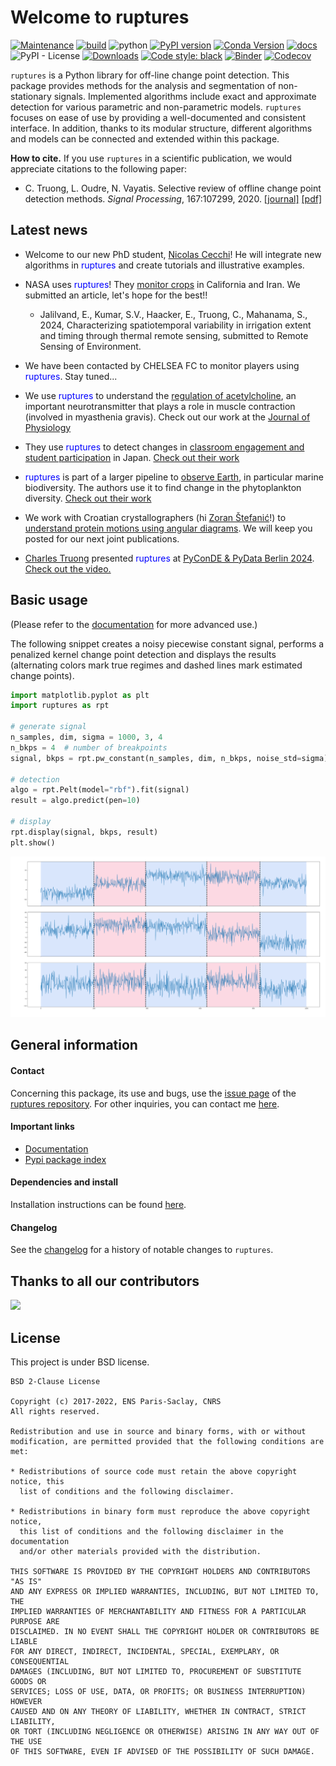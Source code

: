 # Welcome to ruptures

[![Maintenance](https://img.shields.io/badge/Maintained%3F-yes-green.svg)](https://GitHub.com/deepcharles/ruptures/graphs/commit-activity)
[![build](https://github.com/deepcharles/ruptures/actions/workflows/run-test.yml/badge.svg)](https://github.com/deepcharles/ruptures/actions/workflows/run-test.yml)
![python](https://img.shields.io/badge/python-3.6%20|%203.7%20|%203.8%20|%203.9-blue)
[![PyPI version](https://badge.fury.io/py/ruptures.svg)](https://badge.fury.io/py/ruptures)
[![Conda Version](https://img.shields.io/conda/vn/conda-forge/ruptures.svg)](https://anaconda.org/conda-forge/ruptures)
[![docs](https://github.com/deepcharles/ruptures/actions/workflows/check-docs.yml/badge.svg)](https://github.com/deepcharles/ruptures/actions/workflows/check-docs.yml)
![PyPI - License](https://img.shields.io/pypi/l/ruptures)
[![Downloads](https://pepy.tech/badge/ruptures)](https://pepy.tech/project/ruptures)
<a href="https://github.com/psf/black"><img alt="Code style: black" src="https://img.shields.io/badge/code%20style-black-000000.svg"></a>
[![Binder](https://mybinder.org/badge_logo.svg)](https://mybinder.org/v2/gh/deepcharles/ruptures/master)
[![Codecov](https://codecov.io/gh/deepcharles/ruptures/branch/master/graphs/badge.svg)](https://app.codecov.io/gh/deepcharles/ruptures/branch/master)

`ruptures` is a Python library for off-line change point detection.
This package provides methods for the analysis and segmentation of non-stationary signals.  Implemented algorithms include exact and approximate detection for various parametric and non-parametric models.
`ruptures` focuses on ease of use by providing a well-documented and consistent interface.
In addition, thanks to its modular structure, different algorithms and models can be connected and extended within this package.

**How to cite.** If you use `ruptures` in a scientific publication, we would appreciate citations to the following paper:

- C. Truong, L. Oudre, N. Vayatis. Selective review of offline change point detection methods. _Signal Processing_, 167:107299, 2020. [[journal]](https://doi.org/10.1016/j.sigpro.2019.107299) [[pdf]](http://www.laurentoudre.fr/publis/TOG-SP-19.pdf)


## Latest news

- Welcome to our new PhD student, [Nicolas Cecchi](https://fr.linkedin.com/in/nicolascecchi/fr)! He will integrate new algorithms in <span style="color:blue">ruptures</span> and create tutorials and illustrative examples.

- NASA uses <span style="color:blue">ruptures</span>! They <ins>monitor crops</ins> in California and Iran. We submitted an article, let's hope for the best!!
  - Jalilvand, E., Kumar, S.V., Haacker, E., Truong, C., Mahanama, S., 2024, Characterizing spatiotemporal variability in irrigation extent and timing through thermal remote sensing, submitted to Remote Sensing of Environment.

- We have been contacted by CHELSEA FC to monitor players using <span style="color:blue">ruptures</span>. Stay tuned...

- We use <span style="color:blue">ruptures</span> to understand the <ins>regulation of acetylcholine</ins>, an important neurotransmitter that plays a role in muscle contraction (involved in myasthenia gravis). Check out our work at the [Journal of Physiology](https://doi.org/10.1113/JP287243)


- They use <span style="color:blue">ruptures</span> to detect changes in <ins>classroom engagement and student participation</ins> in Japan. [Check out their work](https://doi.org/10.1186/s40561-024-00317-6)

- <span style="color:blue">ruptures</span> is part of a larger pipeline to <ins>observe Earth</ins>, in particular marine biodiversity. The authors use it to find change in the phytoplankton diversity. [Check out their work](https://doi.org/10.1007/s10712-024-09859-3)


- We work with Croatian crystallographers (hi [Zoran Štefanić](https://www.irb.hr/eng/About-RBI/People/Zoran-Stefanic)!) to [understand protein motions using angular diagrams](https://pubs.acs.org/doi/10.1021/acs.jcim.4c00650). We will keep you posted for our next joint publications.

- [Charles Truong](https://charles.doffy.net) presented <span style="color:blue">ruptures</span> at [PyConDE & PyData Berlin 2024](https://pretalx.com/pyconde-pydata-2024/speaker/BFRLAK/). [Check out the video.](https://kiwi.cmla.ens-cachan.fr/index.php/s/ss3rZwNSKwGtyQW)

## Basic usage

(Please refer to the [documentation](https://centre-borelli.github.io/ruptures-docs/ "Link to documentation") for more advanced use.)

The following snippet creates a noisy piecewise constant signal, performs a penalized kernel change point detection and displays the results (alternating colors mark true regimes and dashed lines mark estimated change points).

```python
import matplotlib.pyplot as plt
import ruptures as rpt

# generate signal
n_samples, dim, sigma = 1000, 3, 4
n_bkps = 4  # number of breakpoints
signal, bkps = rpt.pw_constant(n_samples, dim, n_bkps, noise_std=sigma)

# detection
algo = rpt.Pelt(model="rbf").fit(signal)
result = algo.predict(pen=10)

# display
rpt.display(signal, bkps, result)
plt.show()
```

![](./images/example_readme.png)

## General information

#### Contact

Concerning this package, its use and bugs, use the [issue page](https://github.com/deepcharles/ruptures/issues) of the [ruptures repository](https://github.com/deepcharles/ruptures). For other inquiries, you can contact me [here](https://charles.doffy.net/contact/).


#### Important links

- [Documentation](https://centre-borelli.github.io/ruptures-docs)
- [Pypi package index](https://pypi.python.org/pypi/ruptures)

#### Dependencies and install

Installation instructions can be found [here](https://centre-borelli.github.io/ruptures-docs/install/).

#### Changelog

See the [changelog](https://github.com/deepcharles/ruptures/blob/master/CHANGELOG.md) for a history of notable changes to `ruptures`.

## Thanks to all our contributors

<a href="https://github.com/deepcharles/ruptures/graphs/contributors">
  <img src="https://contributors-img.web.app/image?repo=deepcharles/ruptures" />
</a>

## License

This project is under BSD license.

```
BSD 2-Clause License

Copyright (c) 2017-2022, ENS Paris-Saclay, CNRS
All rights reserved.

Redistribution and use in source and binary forms, with or without
modification, are permitted provided that the following conditions are met:

* Redistributions of source code must retain the above copyright notice, this
  list of conditions and the following disclaimer.

* Redistributions in binary form must reproduce the above copyright notice,
  this list of conditions and the following disclaimer in the documentation
  and/or other materials provided with the distribution.

THIS SOFTWARE IS PROVIDED BY THE COPYRIGHT HOLDERS AND CONTRIBUTORS "AS IS"
AND ANY EXPRESS OR IMPLIED WARRANTIES, INCLUDING, BUT NOT LIMITED TO, THE
IMPLIED WARRANTIES OF MERCHANTABILITY AND FITNESS FOR A PARTICULAR PURPOSE ARE
DISCLAIMED. IN NO EVENT SHALL THE COPYRIGHT HOLDER OR CONTRIBUTORS BE LIABLE
FOR ANY DIRECT, INDIRECT, INCIDENTAL, SPECIAL, EXEMPLARY, OR CONSEQUENTIAL
DAMAGES (INCLUDING, BUT NOT LIMITED TO, PROCUREMENT OF SUBSTITUTE GOODS OR
SERVICES; LOSS OF USE, DATA, OR PROFITS; OR BUSINESS INTERRUPTION) HOWEVER
CAUSED AND ON ANY THEORY OF LIABILITY, WHETHER IN CONTRACT, STRICT LIABILITY,
OR TORT (INCLUDING NEGLIGENCE OR OTHERWISE) ARISING IN ANY WAY OUT OF THE USE
OF THIS SOFTWARE, EVEN IF ADVISED OF THE POSSIBILITY OF SUCH DAMAGE.
```
